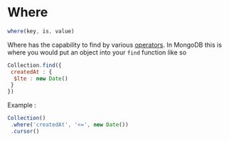 # Where
```js
where(key, is, value)
```

Where has the capability to find by various [operators](./operators.md). In MongoDB this is where you would put an object into your `find` function like so

```js
Collection.find({
 createdAt : {
  $lte : new Date()
 }
})
```

Example :

```js
Collection()
 .where('createdAt', '<=', new Date())
 .cursor()
```
